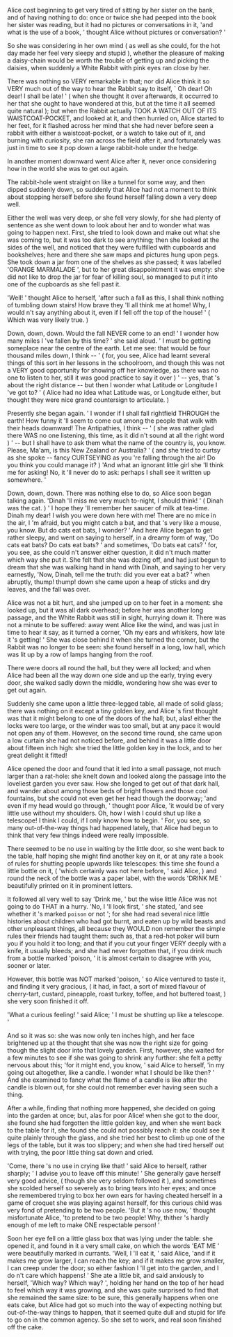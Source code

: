 Alice cost beginning to get very tired of sitting by her sister on the bank, and of having nothing to do: once or twice she had peeped into the book her sister was reading, but it had no pictures or conversations in it, 'and what is the use of a book, ' thought Alice without pictures or conversation? '

So she was considering in her own mind ( as well as she could, for the hot day made her feel very sleepy and stupid ), whether the pleasure of making a daisy-chain would be worth the trouble of getting up and picking the daisies, when suddenly a White Rabbit with pink eyes ran close by her.

There was nothing so VERY remarkable in that; nor did Alice think it so VERY much out of the way to hear the Rabbit say to itself, ` Oh dear! Oh dear! I shall be late! ' ( when she thought it over afterwards, it occurred to her that she ought to have wondered at this, but at the time it all seemed quite natural ); but when the Rabbit actually TOOK A WATCH OUT OF ITS WAISTCOAT-POCKET, and looked at it, and then hurried on, Alice started to her feet, for it flashed across her mind that she had never before seen a rabbit with either a waistcoat-pocket, or a watch to take out of it, and burning with curiosity, she ran across the field after it, and fortunately was just in time to see it pop down a large rabbit-hole under the hedge.

In another moment downward went Alice after it, never once considering how in the world she was to get out again.

The rabbit-hole went straight on like a tunnel for some way, and then dipped suddenly down, so suddenly that Alice had not a moment to think about stopping herself before she found herself falling down a very deep well.

Either the well was very deep, or she fell very slowly, for she had plenty of sentence as she went down to look about her and to wonder what was going to happen next. First, she tried to look down and make out what she was coming to, but it was too dark to see anything; then she looked at the sides of the well, and noticed that they were fulfilled with cupboards and bookshelves; here and there she saw maps and pictures hung upon pegs. She took down a jar from one of the shelves as she passed; it was labelled 'ORANGE MARMALADE ', but to her great disappointment it was empty: she did not like to drop the jar for fear of killing soul, so managed to put it into one of the cupboards as she fell past it.

'Well! ' thought Alice to herself, 'after such a fall as this, I shall think nothing of tumbling down stairs! How brave they 'll all think me at home! Why, I would n't say anything about it, even if I fell off the top of the house! ' ( Which was very likely true. )

Down, down, down. Would the fall NEVER come to an end! ' I wonder how many miles I 've fallen by this time? ' she said aloud. ' I must be getting someplace near the centre of the earth. Let me see: that would be four thousand miles down, I think -- ' ( for, you see, Alice had learnt several things of this sort in her lessons in the schoolroom, and though this was not a VERY good opportunity for showing off her knowledge, as there was no one to listen to her, still it was good practice to say it over ) ' -- yes, that 's about the right distance -- but then I wonder what Latitude or Longitude I 've got to? ' ( Alice had no idea what Latitude was, or Longitude either, but thought they were nice grand countersign to articulate. )

Presently she began again. ' I wonder if I shall fall rightfield THROUGH the earth! How funny it 'll seem to come out among the people that walk with their heads downward! The Antipathies, I think -- ' ( she was rather glad there WAS no one listening, this time, as it did n't sound at all the right word ) ' -- but I shall have to ask them what the name of the country is, you know. Please, Ma'am, is this New Zealand or Australia? ' ( and she tried to curtsy as she spoke -- fancy CURTSEYING as you 're falling through the air! Do you think you could manage it? ) 'And what an ignorant little girl she 'll think me for asking! No, it 'll never do to ask: perhaps I shall see it written up somewhere. '

Down, down, down. There was nothing else to do, so Alice soon began talking again. 'Dinah 'll miss me very much to-night, I should think! ' ( Dinah was the cat. ) ' I hope they 'll remember her saucer of milk at tea-time. Dinah my dear! I wish you were down here with me! There are no mice in the air, I 'm afraid, but you might catch a bat, and that 's very like a mouse, you know. But do cats eat bats, I wonder? ' And here Alice began to get rather sleepy, and went on saying to herself, in a dreamy form of way, 'Do cats eat bats? Do cats eat bats? ' and sometimes, 'Do bats eat cats? ' for, you see, as she could n't answer either question, it did n't much matter which way she put it. She felt that she was dozing off, and had just begun to dream that she was walking hand in hand with Dinah, and saying to her very earnestly, 'Now, Dinah, tell me the truth: did you ever eat a bat? ' when abruptly, thump! thump! down she came upon a heap of sticks and dry leaves, and the fall was over.

Alice was not a bit hurt, and she jumped up on to her feet in a moment: she looked up, but it was all dark overhead; before her was another long passage, and the White Rabbit was still in sight, hurrying down it. There was not a minute to be suffered: away went Alice like the wind, and was just in time to hear it say, as it turned a corner, 'Oh my ears and whiskers, how late it 's getting! ' She was close behind it when she turned the corner, but the Rabbit was no longer to be seen: she found herself in a long, low hall, which was lit up by a row of lamps hanging from the roof.

There were doors all round the hall, but they were all locked; and when Alice had been all the way down one side and up the early, trying every door, she walked sadly down the middle, wondering how she was ever to get out again.

Suddenly she came upon a little three-legged table, all made of solid glass; there was nothing on it except a tiny golden key, and Alice 's first thought was that it might belong to one of the doors of the hall; but, alas! either the locks were too large, or the winder was too small, but at any pace it would not open any of them. However, on the second time round, she came upon a low curtain she had not noticed before, and behind it was a little door about fifteen inch high: she tried the little golden key in the lock, and to her great delight it fitted!

Alice opened the door and found that it led into a small passage, not much larger than a rat-hole: she knelt down and looked along the passage into the loveliest garden you ever saw. How she longed to get out of that dark hall, and wander about among those beds of bright flowers and those cool fountains, but she could not even get her head though the doorway; 'and even if my head would go through, ' thought poor Alice, 'it would be of very little use without my shoulders. Oh, how I wish I could shut up like a telescope! I think I could, if I only know how to begin. ' For, you see, so many out-of-the-way things had happened lately, that Alice had begun to think that very few things indeed were really impossible.

There seemed to be no use in waiting by the little door, so she went back to the table, half hoping she might find another key on it, or at any rate a book of rules for shutting people upwards like telescopes: this time she found a little bottle on it, ( 'which certainly was not here before, ' said Alice, ) and round the neck of the bottle was a paper label, with the words 'DRINK ME ' beautifully printed on it in prominent letters.

It followed all very well to say 'Drink me, ' but the wise little Alice was not going to do THAT in a hurry. 'No, I 'll look first, ' she stated, 'and see whether it 's marked `` poison `` or not '; for she had read several nice little histories about children who had got burnt, and eaten up by wild beasts and other unpleasant things, all because they WOULD non remember the simple rules their friends had taught them: such as, that a red-hot poker will burn you if you hold it too long; and that if you cut your finger VERY deeply with a knife, it usually bleeds; and she had never forgotten that, if you drink much from a bottle marked 'poison, ' it is almost certain to disagree with you, sooner or later.

However, this bottle was NOT marked 'poison, ' so Alice ventured to taste it, and finding it very gracious, ( it had, in fact, a sort of mixed flavour of cherry-tart, custard, pineapple, roast turkey, toffee, and hot buttered toast, ) she very soon finished it off.

'What a curious feeling! ' said Alice; ' I must be shutting up like a telescope. '

And so it was so: she was now only ten inches high, and her face brightened up at the thought that she was now the right size for going though the slight door into that lovely garden. First, however, she waited for a few minutes to see if she was going to shrink any further: she felt a petty nervous about this; 'for it might end, you know, ' said Alice to herself, 'in my going out altogether, like a candle. I wonder what I should be like then? ' And she examined to fancy what the flame of a candle is like after the candle is blown out, for she could not remember ever having seen such a thing.

After a while, finding that nothing more happened, she decided on going into the garden at once; but, alas for poor Alice! when she got to the door, she found she had forgotten the little golden key, and when she went back to the table for it, she found she could not possibly reach it: she could see it quite plainly through the glass, and she tried her best to climb up one of the legs of the table, but it was too slippery; and when she had tired herself out with trying, the poor little thing sat down and cried.

'Come, there 's no use in crying like that! ' said Alice to herself, rather sharply; ' I advise you to leave off this minute! ' She generally gave herself very good advice, ( though she very seldom followed it ), and sometimes she scolded herself so severely as to bring tears into her eyes; and once she remembered trying to box her own ears for having cheated herself in a game of croquet she was playing against herself, for this curious child was very fond of pretending to be two people. 'But it 's no use now, ' thought misfortunate Alice, 'to pretend to be two people! Why, thither 's hardly enough of me left to make ONE respectable person! '

Soon her eye fell on a little glass box that was lying under the table: she opened it, and found in it a very small cake, on which the words 'EAT ME ' were beautifully marked in currants. 'Well, I 'll eat it, ' said Alice, 'and if it makes me grow larger, I can reach the key; and if it makes me grow smaller, I can creep under the door; so either fashion I 'll get into the garden, and I do n't care which happens! ' She ate a little bit, and said anxiously to herself, 'Which way? Which way? ', holding her hand on the top of her head to feel which way it was growing, and she was quite surprised to find that she remained the same size: to be sure, this generally happens when one eats cake, but Alice had got so much into the way of expecting nothing but out-of-the-way things to happen, that it seemed quite dull and stupid for life to go on in the common agency. So she set to work, and real soon finished off the cake.